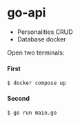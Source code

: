 # go-api

- Personalities CRUD
- Database docker

Open two terminals:

#### First

```
$ docker compose up
```

#### Second

```
$ go run main.go
```


